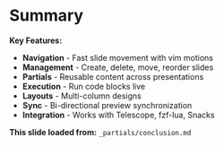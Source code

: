 # Summary

**Key Features:**
<!-- new_line -->
- **Navigation** - Fast slide movement with vim motions
- **Management** - Create, delete, move, reorder slides
- **Partials** - Reusable content across presentations
- **Execution** - Run code blocks live
- **Layouts** - Multi-column designs
- **Sync** - Bi-directional preview synchronization
- **Integration** - Works with Telescope, fzf-lua, Snacks

<!-- new_line -->

**This slide loaded from:** `_partials/conclusion.md`

